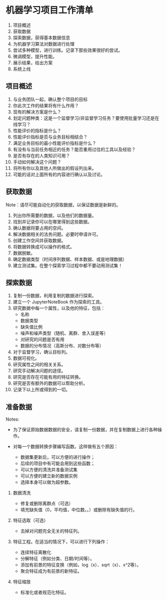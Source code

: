 # 机器学习项目工作清单

1. 项目概述
2. 获取数据
3. 探索数据，获得基本数据信息
4. 为机器学习算法对数据进行处理
5. 尝试多种模型，进行训练。记录下那些效果很好的尝试。
6. 微调模型，提升性能。
7. 展示结果，给出方案
8. 系统上线

## 项目概述

1. 与业务团队一起，确认整个项目的目标
2. 你此次工作的结果将有什么作用？
3. 现有的解决方案是什么？
4. 划定问题种类：这是一个监督学习/非监督学习任务？要使用批量学习还是在线学习？
5. 性能评价的指标是什么？
6. 性能评价指标是否与业务目标相结合？
7. 满足业务目标的最小性能评价指标是什么？
8. 有没有与当前任务相近的任务？能否重用过往的工具以及经验？
9. 是否有存在的人类知识可用？
10. 手动如何解决这个问题？
11. 将所有你以及其他人所做出的假设列出来。
12. 可能的话对上面所有的内容进行确认以及讨论。

## 获取数据

Note：请尽可能自动化的获取数据，以保证数据是新鲜的。

1. 列出你所需要的数据，以及他们的数据量。
2. 找到并记录你可以在哪里得到这些数据。
3. 确认数据将要占用的空间。
4. 解决数据相关的法务问题。必要时申请许可。
5. 创建工作空间并获取数据。
6. 将数据转换成可以操作的格式。
7. 数据脱敏。
8. 确定数据类型（时间序列数据、样本数据、或是地理数据）
9. 建立测试集。在整个探索学习过程中都不要动用测试集！

## 探索数据

1. 复制一份数据，利用复制的数据进行探索。
2. 建立一个 JupyterNoteBook 作为探索的工具。
3. 研究数据中每一个属性，以及他的特征，包括：
    * 名称
    * 数据类型
    * 缺失值比例
    * 噪声和噪声类型（随机、离群、舍入误差等）
    * 对研究的问题是否有用
    * 数据的分布情况（高斯分布、对数分布等）
4. 对于监督学习，确认目标列。
5. 数据可视化。
6. 研究属性之间的相关关系。
7. 研究手动解决问题的途径。
8. 研究是否存在可能有用的特征转换。
9. 研究是否有额外的数据可以帮助分析。
10. 记录下以上所或得到的一切。

## 准备数据

Notes:

* 为了保证原始数据数据的安全，请复制一份数据，并在复制数据上进行各种操作。
* 对每一个数据转换步骤编写函数。这样做有五个原因：

  * 数据集更新后，可以方便的进行操作；
  * 后续的项目中有可能会用到这些函数；
  * 可以方便的清洗并准备测试集
  * 可以方便的建立新的数据实例
  * 选择本身可以做为超参数。

1. 数据清洗

    * 修复或删除离群点（可选）
    * 填充缺失值（0，平均值，中位数。。）或删除有缺失值的行。

2. 特征选取（可选）

    * 去掉对问题完全无关的特征列。

3. 特征工程。在适当的情况下，可以进行下列操作：

    * 连续特征离散化
    * 分解特征（例如分类、日期/时间等）。
    * 添加有前景的特征变换（例如，log（x）、sqrt（x）、x^2等）。
    * 聚合特征成为有前景的新特征。

4. 特征缩放

    * 标准化或者规范化特征。